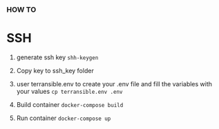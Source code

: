 ### HOW TO

# SSH

1. generate ssh key 
``shh-keygen``

2. Copy key to ssh_key folder

3. user terransible.env to create your .env file and fill the variables with your values
``cp terransible.env .env``

4. Build container
``docker-compose build``

5. Run container
``docker-compose up``
